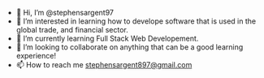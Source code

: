 - 👋 Hi, I’m @stephensargent97
- 👀 I’m interested in learning how to develope software that is used in the global trade, and financial sector.
- 🌱 I’m currently learning Full Stack Web Developement.
- 💞️ I’m looking to collaborate on anything that can be a good learning experience!
- 📫 How to reach me stephensargent897@gmail.com

<!---
stephensargent97/stephensargent97 is a ✨ special ✨ repository because its `README.md` (this file) appears on your GitHub profile.
You can click the Preview link to take a look at your changes.
--->

